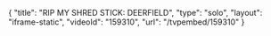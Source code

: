 {
    "title": "RIP MY SHRED STICK: DEERFIELD",
    "type": "solo",
    "layout": "iframe-static",
    "videoId": "159310",
    "url": "\/tvpembed\/159310"
}